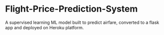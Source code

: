 # Flight-Price-Prediction-System
A supervised learning ML model built to predict airfare, converted to a flask app and deployed on Heroku platform.
